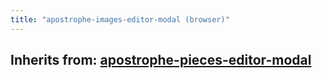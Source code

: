 ```yaml
---
title: "apostrophe-images-editor-modal (browser)"
---
```

## Inherits from: [apostrophe-pieces-editor-modal](../apostrophe-pieces/browser-apostrophe-pieces-editor-modal.html)

